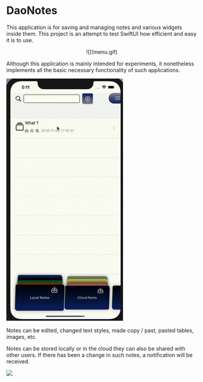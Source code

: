 # DaoNotes
This application is for saving and managing notes and various widgets inside them. This project is an attempt to test SwiftUI how efficient and easy it is to use.
<p align="center">
![](menu.gif)
</p>
Although this application is mainly intended for experiments, it nonetheless implements all the basic necessary functionality of such  applications. 

![](edit.gif)

Notes can be edited, changed text styles, made copy / past, pasted tables, images, etc.

Notes can be stored locally or in the cloud they can also be shared with other users. If there has been a change in such notes, a notification will be received.
 
 ![](rest.gif)
